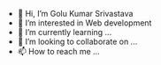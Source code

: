- 👋 Hi, I’m Golu Kumar Srivastava
- 👀 I’m interested in Web development
- 🌱 I’m currently learning ...
- 💞️ I’m looking to collaborate on ...
- 📫 How to reach me ...

<!---
student-golu/student-golu is a ✨ special ✨ repository because its `README.md` (this file) appears on your GitHub profile.
You can click the Preview link to take a look at your changes.
--->
